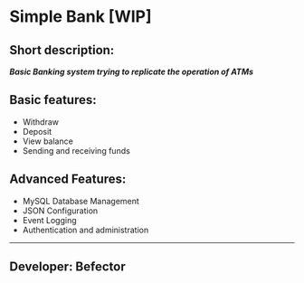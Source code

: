 # Simple Bank [WIP]

## Short description:
***Basic Banking system trying to replicate the operation of ATMs***

## Basic features:
- Withdraw
- Deposit
- View balance
- Sending and receiving funds

## Advanced Features:
- MySQL Database Management
- JSON Configuration
- Event Logging
- Authentication and administration
---

## Developer: Befector
